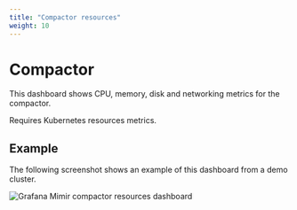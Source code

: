 ```yaml
---
title: "Compactor resources"
weight: 10
---
```


# Compactor

This dashboard shows CPU, memory, disk and networking metrics for the compactor.

Requires Kubernetes resources metrics.

## Example

The following screenshot shows an example of this dashboard from a demo cluster.

![Grafana Mimir compactor resources dashboard](../../../../images/dashboards/mimir-compactor-resources.png)
